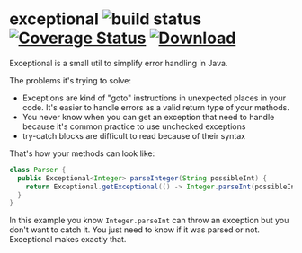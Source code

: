 # exceptional ![build status](https://api.travis-ci.com/romangr/exceptional.svg?branch=master) [![Coverage Status](https://coveralls.io/repos/github/romangr/exceptional/badge.svg)](https://coveralls.io/github/romangr/exceptional) [ ![Download](https://api.bintray.com/packages/romangr/java-libs/exceptional/images/download.svg) ](https://bintray.com/romangr/java-libs/exceptional/_latestVersion) 

Exceptional is a small util to simplify error handling in Java.

The problems it's trying to solve:
* Exceptions are kind of "goto" instructions in unexpected places in your code. It's easier to handle errors as a valid return type of your methods.
* You never know when you can get an exception that need to handle because it's common practice to use unchecked exceptions
* try-catch blocks are difficult to read because of their syntax

That's how your methods can look like:
```java
class Parser {
  public Exceptional<Integer> parseInteger(String possibleInt) {
    return Exceptional.getExceptional(() -> Integer.parseInt(possibleInt));
  }
}
```

In this example you know `Integer.parseInt` can throw an exception but you don't want to catch it.
You just need to know if it was parsed or not. Exceptional makes exactly that.
